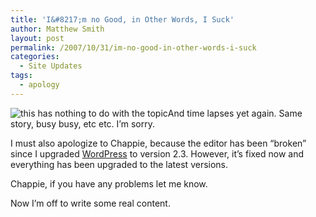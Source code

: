 ```yaml
---
title: 'I&#8217;m no Good, in Other Words, I Suck'
author: Matthew Smith
layout: post
permalink: /2007/10/31/im-no-good-in-other-words-i-suck
categories:
  - Site Updates
tags:
  - apology
---
```

<img class="right" src="http://digivation.net/wp-content/uploads/2007/10/470_shanewarnhead20.thumbnail.jpg" alt="this has nothing to do with the topic" />And time lapses yet again. Same story, busy busy, etc etc. I&#8217;m sorry.

I must also apologize to Chappie, because the editor has been &#8220;broken&#8221; since I upgraded [WordPress][1] to version 2.3. However, it&#8217;s fixed now and everything has been upgraded to the latest versions.

Chappie, if you have any problems let me know.

Now I&#8217;m off to write some real content.

 [1]: http://wordpress.org